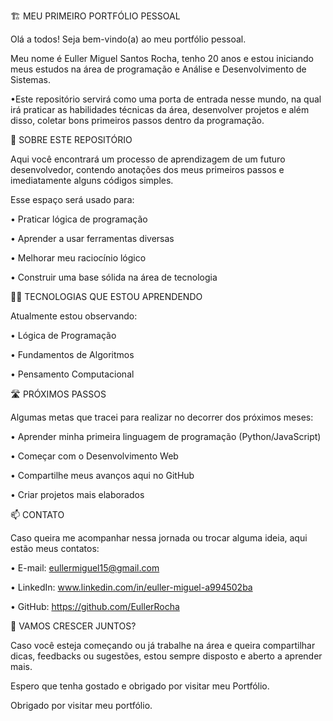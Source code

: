 
🏗️ MEU PRIMEIRO PORTFÓLIO PESSOAL

Olá a todos! Seja bem-vindo(a) ao meu portfólio pessoal.

Meu nome é Euller Miguel Santos Rocha, tenho 20 anos e estou iniciando meus estudos na área de programação e Análise e Desenvolvimento de Sistemas.

•Este repositório servirá como uma porta de entrada nesse mundo, na qual irá praticar as habilidades técnicas da área, desenvolver projetos e além disso, coletar bons primeiros passos dentro da programação.

📘 SOBRE ESTE REPOSITÓRIO

Aqui você encontrará um processo de aprendizagem de um futuro desenvolvedor, contendo anotações dos meus primeiros passos e imediatamente alguns códigos simples.

Esse espaço será usado para:

• Praticar lógica de programação

• Aprender a usar ferramentas diversas

• Melhorar meu raciocínio lógico

• Construir uma base sólida na área de tecnologia

👨‍💻 TECNOLOGIAS QUE ESTOU APRENDENDO

Atualmente estou observando:

• Lógica de Programação

• Fundamentos de Algoritmos

• Pensamento Computacional

🛣️ PRÓXIMOS PASSOS

Algumas metas que tracei para realizar no decorrer dos próximos meses:

• Aprender minha primeira linguagem de programação (Python/JavaScript)

• Começar com o Desenvolvimento Web

• Compartilhe meus avanços aqui no GitHub

• Criar projetos mais elaborados

📫 CONTATO

Caso queira me acompanhar nessa jornada ou trocar alguma ideia, aqui estão meus contatos:

• E-mail: eullermiguel15@gmail.com

• LinkedIn: www.linkedin.com/in/euller-miguel-a994502ba

• GitHub: https://github.com/EullerRocha

🤝 VAMOS CRESCER JUNTOS?

Caso você esteja começando ou já trabalhe na área e queira compartilhar dicas, feedbacks ou sugestões, estou sempre disposto e aberto a aprender mais.

Espero que tenha gostado e obrigado por visitar meu Portfólio.

Obrigado por visitar meu portfólio.
